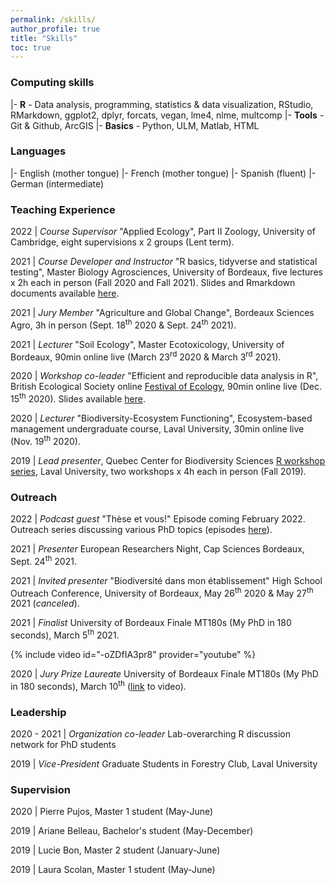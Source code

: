 ```yaml
---
permalink: /skills/
author_profile: true
title: "Skills"
toc: true
---
```


### <i class="fas fa-laptop-code"></i> Computing skills

|- **R** -  Data analysis, programming, statistics & data visualization, RStudio, RMarkdown, ggplot2, dplyr, forcats, vegan, lme4, nlme, multcomp
|- **Tools** - Git & Github, ArcGIS
|- **Basics** - Python, ULM, Matlab, HTML

### <i class="fas fa-globe-europe"></i> Languages

|- English (mother tongue)
|- French (mother tongue)
|- Spanish (fluent)
|- German (intermediate)

### <i class="fas fa-chalkboard-teacher"></i> Teaching Experience

2022 | _Course Supervisor_ "Applied Ecology", Part II Zoology, University of Cambridge, eight supervisions x 2 groups (Lent term). 

2021 | _Course Developer and Instructor_ "R basics, tidyverse and statistical testing", Master Biology Agrosciences, University of Bordeaux, five lectures x 2h each in person (Fall 2020 and Fall 2021). Slides and Rmarkdown documents available [here](https://github.com/Tania-Maxwell/R-course-2021).

2021 | _Jury Member_ "Agriculture and Global Change", Bordeaux Sciences Agro, 3h in person (Sept. 18<sup>th</sup> 2020 & Sept. 24<sup>th</sup> 2021).

2021 | _Lecturer_ "Soil Ecology", Master Ecotoxicology, University of Bordeaux, 90min online live (March 23<sup>rd</sup> 2020 & March 3<sup>rd</sup> 2021).

2020 | _Workshop co-leader_ "Efficient and reproducible data analysis in R", British Ecological Society online [Festival of Ecology](https://www.britishecologicalsociety.org/events/festival-of-ecology/workshops/), 90min online live (Dec. 15<sup>th</sup> 2020). Slides available [here](https://github.com/Tania-Maxwell/BES2020_workshop_R).  

2020 | _Lecturer_ "Biodiversity-Ecosystem Functioning", Ecosystem-based management undergraduate course, Laval University, 30min online live (Nov. 19<sup>th</sup> 2020).

2019 | _Lead presenter_, Quebec Center for Biodiversity Sciences [R workshop series](https://wiki.qcbs.ca/r), Laval University, two workshops x 4h each in person (Fall 2019).

### <i class="fas fa-comments"></i> Outreach

2022 | _Podcast guest_ "Thèse et vous!" Episode coming February 2022. Outreach series discussing various PhD topics (episodes [here](https://podcast.ausha.co/these-et-vous)). 

2021 | _Presenter_ European Researchers Night, Cap Sciences Bordeaux, Sept. 24<sup>th</sup> 2021.

2021 | _Invited presenter_ "Biodiversité dans mon établissement" High School Outreach Conference, University of Bordeaux, May 26<sup>th</sup> 2020 & May 27<sup>th</sup> 2021 (_canceled_).

2021 | _Finalist_ University of Bordeaux Finale MT180s (My PhD in 180 seconds), March 5<sup>th</sup> 2021.

{% include video id="-oZDfIA3pr8" provider="youtube" %}

2020 | _Jury Prize Laureate_ University of Bordeaux Finale MT180s (My PhD in 180 seconds), March 10<sup>th</sup> ([link](https://www.youtube.com/watch?v=0rGPKait_-g) to video).

### <i class="fas fa-users"></i> Leadership 

2020 - 2021 | _Organization co-leader_ Lab-overarching R discussion network for PhD students

2019 | _Vice-President_ Graduate Students in Forestry Club, Laval University

### <i class="fas fa-user-graduate"></i> Supervision

2020 | Pierre Pujos, Master 1 student (May-June)

2019 | Ariane Belleau, Bachelor's student (May-December)

2019 | Lucie Bon, Master 2 student (January-June)

2019 | Laura Scolan, Master 1 student (May-June)

